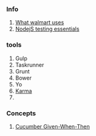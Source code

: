### Info
1. [What walmart uses](https://www.joyent.com/developers/videos/node-js-at-walmart-front-end-tool-chain)
2. [NodejS testing essentials](http://fredkschott.com/post/2014/05/nodejs-testing-essentials/)

### tools
1. Gulp
2. Taskrunner
3. Grunt
4. Bower
5. Yo
6. [Karma](https://www.npmjs.com/package/karma)
7. 

### Concepts
1. [Cucumber Given-When-Then](https://github.com/cucumber/cucumber/wiki/Given-When-Then)
